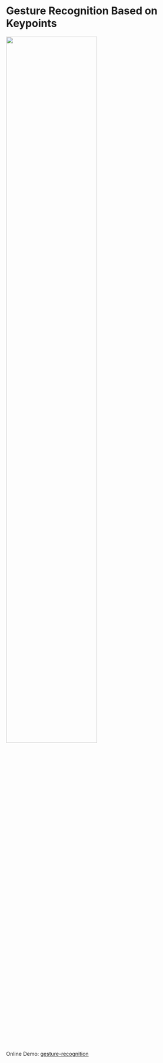 # Gesture Recognition Based on Keypoints

<img src="https://i.imgur.com/h7nq3TP.gif" width="70%">

Online Demo: [gesture-recognition](https://gesture-recognition.streamlit.app/)
